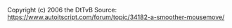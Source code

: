 Copyright (c) 2006 the DtTvB
Source: https://www.autoitscript.com/forum/topic/34182-a-smoother-mousemove/